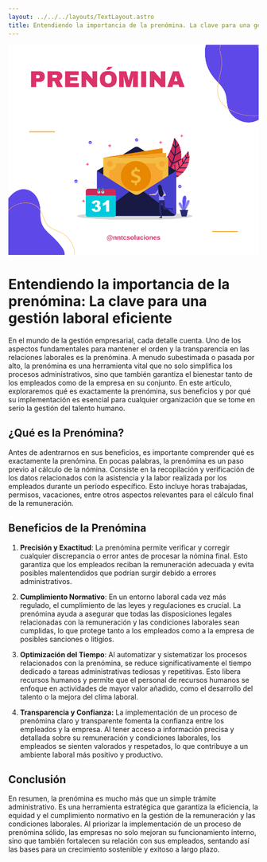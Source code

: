 ```yaml
---
layout: ../../../layouts/TextLayout.astro
title: Entendiendo la importancia de la prenómina. La clave para una gestión laboral eficiente
---
```

![Prenómina.](../../../assets/blog/blog1.png)

# Entendiendo la importancia de la prenómina: La clave para una gestión laboral eficiente

En el mundo de la gestión empresarial, cada detalle cuenta. Uno de los aspectos fundamentales para mantener el orden y la transparencia en las relaciones laborales es la prenómina. A menudo subestimada o pasada por alto, la prenómina es una herramienta vital que no solo simplifica los procesos administrativos, sino que también garantiza el bienestar tanto de los empleados como de la empresa en su conjunto. En este artículo, exploraremos qué es exactamente la prenómina, sus beneficios y por qué su implementación es esencial para cualquier organización que se tome en serio la gestión del talento humano.

## ¿Qué es la Prenómina?

Antes de adentrarnos en sus beneficios, es importante comprender qué es exactamente la prenómina. En pocas palabras, la prenómina es un paso previo al cálculo de la nómina. Consiste en la recopilación y verificación de los datos relacionados con la asistencia y la labor realizada por los empleados durante un período específico. Esto incluye horas trabajadas, permisos, vacaciones, entre otros aspectos relevantes para el cálculo final de la remuneración.

## Beneficios de la Prenómina

1. **Precisión y Exactitud**: La prenómina permite verificar y corregir cualquier discrepancia o error antes de procesar la nómina final. Esto garantiza que los empleados reciban la remuneración adecuada y evita posibles malentendidos que podrían surgir debido a errores administrativos.

2. **Cumplimiento Normativo**: En un entorno laboral cada vez más regulado, el cumplimiento de las leyes y regulaciones es crucial. La prenómina ayuda a asegurar que todas las disposiciones legales relacionadas con la remuneración y las condiciones laborales sean cumplidas, lo que protege tanto a los empleados como a la empresa de posibles sanciones o litigios.

3. **Optimización del Tiempo**: Al automatizar y sistematizar los procesos relacionados con la prenómina, se reduce significativamente el tiempo dedicado a tareas administrativas tediosas y repetitivas. Esto libera recursos humanos y permite que el personal de recursos humanos se enfoque en actividades de mayor valor añadido, como el desarrollo del talento o la mejora del clima laboral.

4. **Transparencia y Confianza:** La implementación de un proceso de prenómina claro y transparente fomenta la confianza entre los empleados y la empresa. Al tener acceso a información precisa y detallada sobre su remuneración y condiciones laborales, los empleados se sienten valorados y respetados, lo que contribuye a un ambiente laboral más positivo y productivo.

## Conclusión

En resumen, la prenómina es mucho más que un simple trámite administrativo. Es una herramienta estratégica que garantiza la eficiencia, la equidad y el cumplimiento normativo en la gestión de la remuneración y las condiciones laborales. Al priorizar la implementación de un proceso de prenómina sólido, las empresas no solo mejoran su funcionamiento interno, sino que también fortalecen su relación con sus empleados, sentando así las bases para un crecimiento sostenible y exitoso a largo plazo.